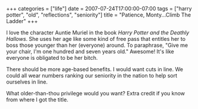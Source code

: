 +++
categories = ["life"]
date = 2007-07-24T17:00:00-07:00
tags = ["harry potter", "old", "reflections", "seniority"]
title = "Patience, Monty...Climb The Ladder"
+++

I love the character Auntie Muriel in the book *Harry Potter and the Deathly Hallows*. She uses her age like some kind of free pass that entitles her to boss those younger than her (everyone) around. To paraphrase, "Give me your chair, I'm one hundred and seven years old." Awesome! It's like everyone is obligated to be her bitch.

There should be more age-based benefits. I would want cuts in line. We could all wear numbers ranking our seniority in the nation to help sort ourselves in line.

What older-than-thou privilege would you want? Extra credit if you know from where I got the title.
